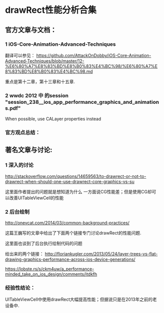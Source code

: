 # drawRect性能分析合集


## 官方文章与文档：

### 1 iOS-Core-Animation-Advanced-Techniques

翻译可以参见：
https://github.com/AttackOnDobby/iOS-Core-Animation-Advanced-Techniques/blob/master/12-%E6%80%A7%E8%83%BD%E8%B0%83%E4%BC%98/%E6%80%A7%E8%83%BD%E8%B0%83%E4%BC%98.md

重点是第十二章，第十三章和十五章.

### 2 wwdc 2012 中 的session "session_238__ios_app_performance_graphics_and_animations.pdf"

When possible, use CALayer properties instead


### 官方观点总结：


## 著名文章与讨论:
### 1 深入的讨论
http://stackoverflow.com/questions/14659563/to-drawrect-or-not-to-drawrect-when-should-one-use-drawrect-core-graphics-vs-su

这里面作者提出的问题就是想知道为什么 一方面说CG性能差；但是使用CG却可以改善UITableViewCell的性能

### 2 后台绘制

http://onevcat.com/2014/03/common-background-practices/

这篇王巍写的文章中给出了下面两个链接专门讨论drawRect的性能问题.

这里面也谈到了后台执行绘制代码的问题

给出来的两个链接：
http://floriankugler.com/2013/05/24/layer-trees-vs-flat-drawing-graphics-performance-across-ios-device-generations/

https://lobste.rs/s/ckm4uw/a_performance-minded_take_on_ios_design/comments/itdkfh



### 经验性结论：

UITableViewCell中使用drawRect大幅提高性能；但据说只是在2013年之前的老设备中.